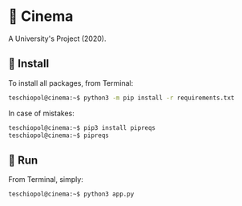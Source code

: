 # 🎥 Cinema

A University's Project (2020).

## 💾 Install

To install all packages, from Terminal:

```bash 
teschiopol@cinema:~$ python3 -m pip install -r requirements.txt
```

In case of mistakes:

```bash 
teschiopol@cinema:~$ pip3 install pipreqs
teschiopol@cinema:~$ pipreqs
```

## 🔌 Run

From Terminal, simply:

```bash 
teschiopol@cinema:~$ python3 app.py
```
